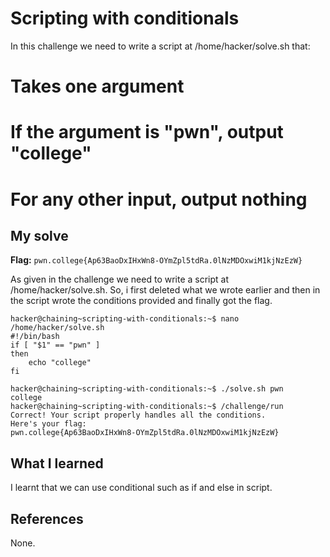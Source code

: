 # Scripting with conditionals

In this challenge we need to write a script at /home/hacker/solve.sh that:

# Takes one argument
# If the argument is "pwn", output "college"
# For any other input, output nothing

## My solve
**Flag:** `pwn.college{Ap63BaoDxIHxWn8-OYmZpl5tdRa.0lNzMDOxwiM1kjNzEzW}`

As given in the challenge we need to write a script at /home/hacker/solve.sh. So, i first deleted what we wrote earlier
and then in the script wrote the conditions provided and finally got the flag.

```
hacker@chaining~scripting-with-conditionals:~$ nano /home/hacker/solve.sh
#!/bin/bash
if [ "$1" == "pwn" ]
then
    echo "college"
fi

hacker@chaining~scripting-with-conditionals:~$ ./solve.sh pwn
college
hacker@chaining~scripting-with-conditionals:~$ /challenge/run
Correct! Your script properly handles all the conditions.
Here's your flag:
pwn.college{Ap63BaoDxIHxWn8-OYmZpl5tdRa.0lNzMDOxwiM1kjNzEzW}
```

## What I learned

I learnt that we can use conditional such as if and else in script.

## References 
None.
